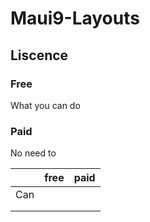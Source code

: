 # Maui9-Layouts

## Liscence

### Free
What you can do 




### Paid
No need to 


|   | free | paid  |
|---|---|---|
| Can   |   |
|   |   |   |
|   |   |   |
